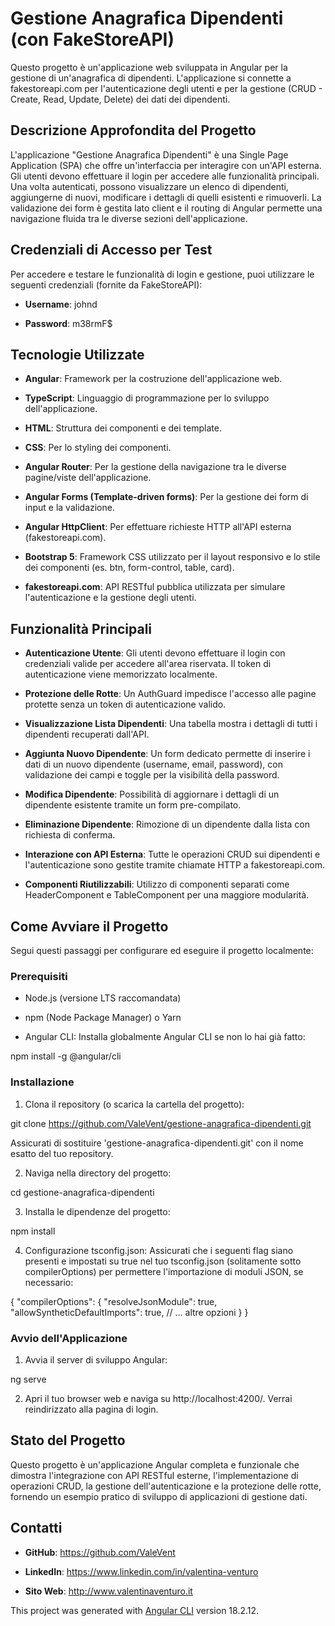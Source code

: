 # Gestione Anagrafica Dipendenti (con FakeStoreAPI)

Questo progetto è un'applicazione web sviluppata in Angular per la gestione di un'anagrafica di dipendenti. L'applicazione si connette a fakestoreapi.com per l'autenticazione degli utenti e per la gestione (CRUD - Create, Read, Update, Delete) dei dati dei dipendenti.

## Descrizione Approfondita del Progetto
L'applicazione "Gestione Anagrafica Dipendenti" è una Single Page Application (SPA) che offre un'interfaccia per interagire con un'API esterna. Gli utenti devono effettuare il login per accedere alle funzionalità principali. Una volta autenticati, possono visualizzare un elenco di dipendenti, aggiungerne di nuovi, modificare i dettagli di quelli esistenti e rimuoverli. La validazione dei form è gestita lato client e il routing di Angular permette una navigazione fluida tra le diverse sezioni dell'applicazione.

## Credenziali di Accesso per Test
Per accedere e testare le funzionalità di login e gestione, puoi utilizzare le seguenti credenziali (fornite da FakeStoreAPI):

- **Username**: johnd

- **Password**: m38rmF$

## Tecnologie Utilizzate
- **Angular**: Framework per la costruzione dell'applicazione web.

- **TypeScript**: Linguaggio di programmazione per lo sviluppo dell'applicazione.

- **HTML**: Struttura dei componenti e dei template.

- **CSS**: Per lo styling dei componenti.

- **Angular Router**: Per la gestione della navigazione tra le diverse pagine/viste dell'applicazione.

- **Angular Forms (Template-driven forms)**: Per la gestione dei form di input e la validazione.

- **Angular HttpClient**: Per effettuare richieste HTTP all'API esterna (fakestoreapi.com).

- **Bootstrap 5**: Framework CSS utilizzato per il layout responsivo e lo stile dei componenti (es. btn, form-control, table, card).

- **fakestoreapi.com**: API RESTful pubblica utilizzata per simulare l'autenticazione e la gestione degli utenti.

## Funzionalità Principali
- **Autenticazione Utente**: Gli utenti devono effettuare il login con credenziali valide per accedere all'area riservata. Il token di autenticazione viene memorizzato localmente.

- **Protezione delle Rotte**: Un AuthGuard impedisce l'accesso alle pagine protette senza un token di autenticazione valido.

- **Visualizzazione Lista Dipendenti**: Una tabella mostra i dettagli di tutti i dipendenti recuperati dall'API.

- **Aggiunta Nuovo Dipendente**: Un form dedicato permette di inserire i dati di un nuovo dipendente (username, email, password), con validazione dei campi e toggle per la visibilità della password.

- **Modifica Dipendente**: Possibilità di aggiornare i dettagli di un dipendente esistente tramite un form pre-compilato.

- **Eliminazione Dipendente**: Rimozione di un dipendente dalla lista con richiesta di conferma.

- **Interazione con API Esterna**: Tutte le operazioni CRUD sui dipendenti e l'autenticazione sono gestite tramite chiamate HTTP a fakestoreapi.com.

- **Componenti Riutilizzabili**: Utilizzo di componenti separati come HeaderComponent e TableComponent per una maggiore modularità.

## Come Avviare il Progetto
Segui questi passaggi per configurare ed eseguire il progetto localmente:

### Prerequisiti
- Node.js (versione LTS raccomandata)

- npm (Node Package Manager) o Yarn

- Angular CLI: Installa globalmente Angular CLI se non lo hai già fatto:

npm install -g @angular/cli

### Installazione
1. Clona il repository (o scarica la cartella del progetto):

git clone https://github.com/ValeVent/gestione-anagrafica-dipendenti.git

Assicurati di sostituire 'gestione-anagrafica-dipendenti.git' con il nome esatto del tuo repository.

2. Naviga nella directory del progetto:

cd gestione-anagrafica-dipendenti

3. Installa le dipendenze del progetto:

npm install

4. Configurazione tsconfig.json: Assicurati che i seguenti flag siano presenti e impostati su true nel tuo tsconfig.json (solitamente sotto compilerOptions) per permettere l'importazione di moduli JSON, se necessario:

{
  "compilerOptions": {
    "resolveJsonModule": true,
    "allowSyntheticDefaultImports": true,
    // ... altre opzioni
  }
}

### Avvio dell'Applicazione
1. Avvia il server di sviluppo Angular:

ng serve

2. Apri il tuo browser web e naviga su http://localhost:4200/. Verrai reindirizzato alla pagina di login.

## Stato del Progetto
Questo progetto è un'applicazione Angular completa e funzionale che dimostra l'integrazione con API RESTful esterne, l'implementazione di operazioni CRUD, la gestione dell'autenticazione e la protezione delle rotte, fornendo un esempio pratico di sviluppo di applicazioni di gestione dati.

## Contatti
- **GitHub**: https://github.com/ValeVent

- **LinkedIn**: https://www.linkedin.com/in/valentina-venturo

- **Sito Web**: http://www.valentinaventuro.it

This project was generated with [Angular CLI](https://github.com/angular/angular-cli) version 18.2.12.

